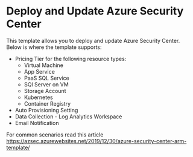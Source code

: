 # Deploy and Update Azure Security Center

This template allows you to deploy and update Azure Security Center. Below is where the template supports:
- Pricing Tier for the following resource types:
    - Virtual Machine
    - App Service
    - PaaS SQL Service
    - SQl Server on VM
    - Storage Account
    - Kubernetes 
    - Container Registry
- Auto Provisioning Setting
- Data Collection - Log Analytics Workspace
- Email Notification

For common scenarios read this article https://azsec.azurewebsites.net/2019/12/30/azure-security-center-arm-template/
